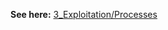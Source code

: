 **See here:** [3_Exploitation/Processes](https://github.com/p-arrow/Red-Blue-Guide/blob/main/3_Exploitation/Windows%20Legitimate%20Processes.md)
